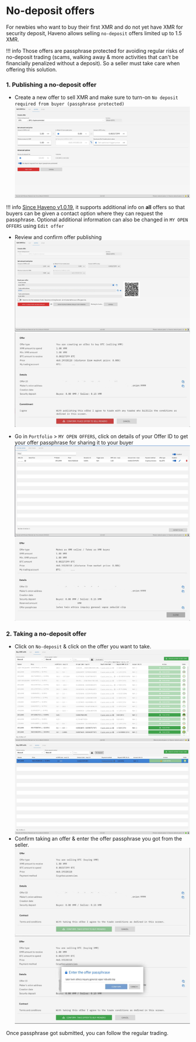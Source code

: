 # No-deposit offers

For newbies who want to buy their first XMR and do not yet have XMR for security deposit, Haveno allows selling `no-deposit` offers limited up to 1.5 XMR.

!!! info
    Those offers are passphrase protected for avoiding regular risks of no-deposit trading (scams, walking away & more activities that can't be financially penalized without a deposit). So a seller must take care when offering this solution.

### 1. Publishing a no-deposit offer

- Create a new offer to sell XMR and make sure to turn-on `No deposit required from buyer (passphrase protected)`
![Image](../resources/img/haveno-ui/no_deposit/make_offer.jpg)

!!! info
    [Since Haveno v1.0.19](https://github.com/haveno-dex/haveno/pull/1557), it supports additional info on **all** offers so that buyers can be given a contact option where they can request the passphrase. Optional additional information can also be changed in `MY OPEN OFFERS` using `Edit offer`

- Review and confirm offer publishing
![Image](../resources/img/haveno-ui/no_deposit/confirm_making_offer.jpg)
![Image](../resources/img/haveno-ui/no_deposit/confirm_publish_offer.jpg)

- Go in `Portfolio` > `MY OPEN OFFERS`, click on details of your Offer ID to get your offer passphrase for sharing it to your buyer
![Image](../resources/img/haveno-ui/no_deposit/open_offers.jpg)
![Image](../resources/img/haveno-ui/no_deposit/offer_details.jpg)

### 2. Taking a no-deposit offer

- Click on `No-deposit` & click on the offer you want to take.
![Image](../resources/img/haveno-ui/no_deposit/view_no-deposit_offers.jpg)
![Image](../resources/img/haveno-ui/no_deposit/select_offer.jpg)
- Confirm taking an offer & enter the offer passphrase you got from the seller.
![Image](../resources/img/haveno-ui/no_deposit/confirm_taking_offer.jpg)
![Image](../resources/img/haveno-ui/no_deposit/enter_offer_passphrase.jpg)

Once passphrase got submitted, you can follow the regular trading.
